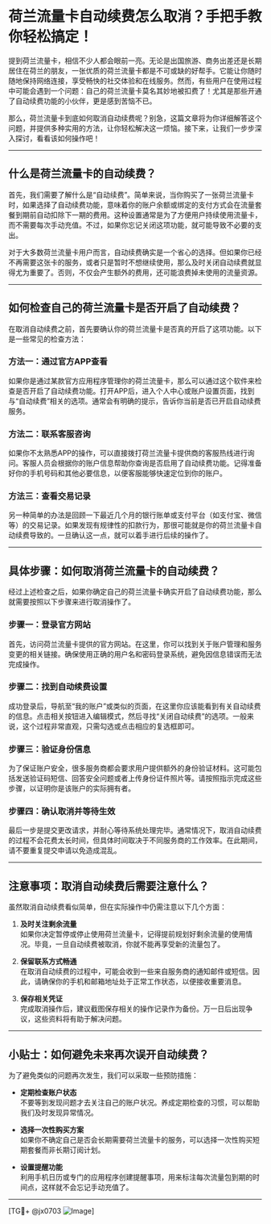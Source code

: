 # 荷兰流量卡自动续费怎么取消？手把手教你轻松搞定！

提到荷兰流量卡，相信不少人都会眼前一亮。无论是出国旅游、商务出差还是长期居住在荷兰的朋友，一张优质的荷兰流量卡都是不可或缺的好帮手。它能让你随时随地保持网络连接，享受畅快的社交体验和在线服务。然而，有些用户在使用过程中可能会遇到一个问题：自己的荷兰流量卡莫名其妙地被扣费了！尤其是那些开通了自动续费功能的小伙伴，更是感到苦恼不已。

那么，荷兰流量卡到底如何取消自动续费呢？别急，这篇文章将为你详细解答这个问题，并提供多种实用的方法，让你轻松解决这一烦恼。接下来，让我们一步步深入探讨，看看该如何操作吧！

---

## 什么是荷兰流量卡的自动续费？

首先，我们需要了解什么是“自动续费”。简单来说，当你购买了一张荷兰流量卡时，如果选择了自动续费功能，意味着你的账户余额或绑定的支付方式会在流量套餐到期前自动扣除下一期的费用。这种设置通常是为了方便用户持续使用流量卡，而不需要每次手动充值。不过，如果你忘记关闭这项功能，就可能导致不必要的支出。

对于大多数荷兰流量卡用户而言，自动续费确实是一个省心的选择。但如果你已经不再需要这张卡的服务，或者只是暂时不想继续使用，那么及时关闭自动续费就显得尤为重要了。否则，不仅会产生额外的费用，还可能浪费掉未使用的流量资源。

---

## 如何检查自己的荷兰流量卡是否开启了自动续费？

在取消自动续费之前，首先要确认你的荷兰流量卡是否真的开启了这项功能。以下是一些常见的检查方法：

### 方法一：通过官方APP查看

如果你是通过某款官方应用程序管理你的荷兰流量卡，那么可以通过这个软件来检查是否开启了自动续费功能。打开APP后，进入个人中心或账户设置页面，找到与“自动续费”相关的选项。通常会有明确的提示，告诉你当前是否已开启自动续费服务。

### 方法二：联系客服咨询

如果你不太熟悉APP的操作，可以直接拨打荷兰流量卡提供商的客服热线进行询问。客服人员会根据你的账户信息帮助你查询是否启用了自动续费功能。记得准备好你的手机号码和其他必要信息，以便客服能够快速定位到你的账户。

### 方法三：查看交易记录

另一种简单的办法是回顾一下最近几个月的银行账单或支付平台（如支付宝、微信等）的交易记录。如果发现有规律性的扣款行为，那很可能就是你的荷兰流量卡自动续费导致的。一旦确认这一点，就可以着手进行后续的操作了。

---

## 具体步骤：如何取消荷兰流量卡的自动续费？

经过上述检查之后，如果你确定自己的荷兰流量卡确实开启了自动续费功能，那么就需要按照以下步骤来进行取消操作了。

### 步骤一：登录官方网站

首先，访问荷兰流量卡提供的官方网站。在这里，你可以找到关于账户管理和服务变更的相关链接。确保使用正确的用户名和密码登录系统，避免因信息错误而无法完成操作。

### 步骤二：找到自动续费设置

成功登录后，导航至“我的账户”或类似的页面，在这里你应该能看到有关自动续费的信息。点击相关按钮进入编辑模式，然后寻找“关闭自动续费”的选项。一般来说，这个过程非常直观，只需勾选或点击相应的复选框即可。

### 步骤三：验证身份信息

为了保证账户安全，很多服务商都会要求用户提供额外的身份验证材料。这可能包括发送验证码短信、回答安全问题或者上传身份证件照片等。请按照指示完成这些步骤，以证明你是该账户的实际拥有者。

### 步骤四：确认取消并等待生效

最后一步是提交更改请求，并耐心等待系统处理完毕。通常情况下，取消自动续费的过程不会花费太长时间，但具体时间取决于不同服务商的工作效率。在此期间，请不要重复提交申请以免造成混乱。

---

## 注意事项：取消自动续费后需要注意什么？

虽然取消自动续费看似简单，但在实际操作中仍需注意以下几个方面：

1. **及时关注剩余流量**  
   如果你决定暂停或停止使用荷兰流量卡，记得提前规划好剩余流量的使用情况。毕竟，一旦自动续费被取消，你就不能再享受新的流量包了。

2. **保留联系方式畅通**  
   在取消自动续费的过程中，可能会收到一些来自服务商的通知邮件或短信。因此，请确保你的手机和邮箱地址处于正常工作状态，以便接收重要消息。

3. **保存相关凭证**  
   完成取消操作后，建议截图保存相关的操作记录作为备份。万一日后出现争议，这些资料将有助于解决问题。

---

## 小贴士：如何避免未来再次误开自动续费？

为了避免类似的问题再次发生，我们可以采取一些预防措施：

- **定期检查账户状态**  
  不要等到发现问题才去关注自己的账户状况。养成定期检查的习惯，可以帮助我们及时发现异常情况。

- **选择一次性购买方案**  
  如果你不确定自己是否会长期需要荷兰流量卡的服务，可以选择一次性购买短期套餐而非长期订阅计划。

- **设置提醒功能**  
  利用手机日历或专门的应用程序创建提醒事项，用来标注每次流量包到期的时间点，这样就不会忘记手动充值了。

---

[TG💪+ @jx0703 ![Image](https://github.com/user-attachments/assets/dbca1d08-cadb-493c-b0ec-ad6f7a83f270)]